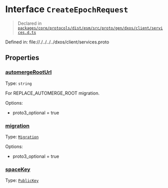 # Interface `CreateEpochRequest`
> Declared in [`packages/core/protocols/dist/esm/src/proto/gen/dxos/client/services.d.ts`]()

Defined in:
   file://./../../../dxos/client/services.proto
## Properties
### [automergeRootUrl]()
Type: <code>string</code>

For REPLACE_AUTOMERGE_ROOT migration.

Options:
  - proto3_optional = true

### [migration]()
Type: <code>[Migration](/api/@dxos/client/enums#Migration)</code>

Options:
  - proto3_optional = true

### [spaceKey]()
Type: <code>[PublicKey](/api/@dxos/client/classes/PublicKey)</code>



    